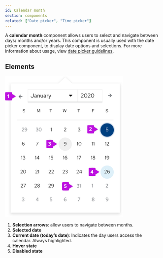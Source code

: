 ```yaml
---
id: Calendar month
section: components
related: ["Date picker", "Time picker"]
---
```


A **calendar month** component allows users to select and navigate between days/ months and/or years. This component is usually used with the date picker component, to display date options and selections. For more information about usage, view [date picker guidelines](/components/date-picker/design-guidelines).

## Elements

<img src="./img/Calendar.png" alt="Calendar month elements" width="382"/>

1. **Selection arrows**: allow users to navigate between months.
2. **Selected date**
3. **Current date (today’s date)**: Indicates the day users access the calendar. Always highlighted.
4. **Hover state**
5. **Disabled state**
